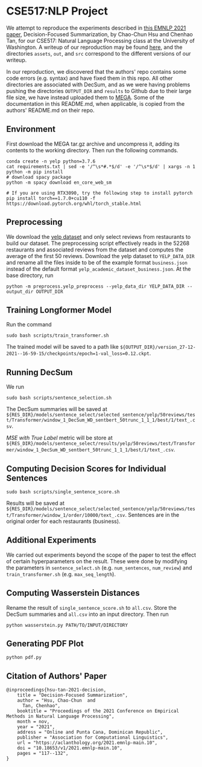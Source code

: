 # CSE517:NLP Project

We attempt to reproduce the experiments described in [this EMNLP 2021 paper](https://aclanthology.org/2021.emnlp-main.10.pdf), Decision-Focused Summarization, by Chao-Chun Hsu and Chenhao Tan, for our CSE517: Natural Language Processing class at the University of Washington. A writeup of our reproduction may be found [here](https://github.com/ericxiaseattle/CSE517-Project/raw/main/out/projectv2.pdf), and the directories `assets`, `out`, and `src` correspond to the different versions of our writeup.

In our reproduction, we discovered that the authors' repo contains some code errors (e.g. syntax) and have fixed them in this repo. 
All other directories are associated with DecSum, and as we were having problems pushing the directories `OUTPUT_DIR` and `results` to Github due to their large file size, we have instead uploaded them to [MEGA](https://insertmegalinkhere.com). Some of the documentation in this README.md, when applicable, is copied from the authors' README.md on their repo.

## Environment
First download the MEGA tar.gz archive and uncompress it, adding its contents to the working directory. Then run the following commands.
```
conda create -n yelp python=3.7.6
cat requirements.txt | sed -e '/^\s*#.*$/d' -e '/^\s*$/d' | xargs -n 1 python -m pip install
# download spacy package
python -m spacy download en_core_web_sm

# If you are using RTX3090, try the following step to install pytorch
pip install torch==1.7.0+cu110 -f https://download.pytorch.org/whl/torch_stable.html
```
## Preprocessing
We download the [yelp dataset](https://www.yelp.com/dataset/download) and only select reviews from restaurants to build our dataset. The preprocessing script
effectively reads in the 52268 restaurants and associated reviews from the dataset and computes the average of the first 50 reviews. Download the yelp dataset to `YELP_DATA_DIR` and rename all the files inside to be of the example format `business.json` instead of the default format `yelp_academic_dataset_business.json`. At the base directory, run 
```
python -m preprocess.yelp_preprocess --yelp_data_dir YELP_DATA_DIR --output_dir OUTPUT_DIR
```

## Training Longformer Model
Run the command
```
sudo bash scripts/train_transformer.sh
```
The trained model will be saved to a path like 
`${OUTPUT_DIR}/version_27-12-2021--16-59-15/checkpoints/epoch=1-val_loss=0.12.ckpt`. 

## Running DecSum
We run
```
sudo bash scripts/sentence_selection.sh
```
The DecSum summaries will be saved at `${RES_DIR}/models/sentence_select/selected_sentence/yelp/50reviews/test/Transformer/window_1_DecSum_WD_sentbert_50trunc_1_1_1/best/1/text_.csv`.

*_MSE with True Label_* metric will be store at `${RES_DIR}/models/sentence_select/results/yelp/50reviews/test/Transformer/window_1_DecSum_WD_sentbert_50trunc_1_1_1/best/1/text_.csv`.

## Computing Decision Scores for Individual Sentences
```
sudo bash scripts/single_sentence_score.sh
```
Results will be saved at `${RES_DIR}/models/sentence_select/selected_sentence/yelp/50reviews/test/Transformer/window_1/order/10000/text_.csv`.
Sentences are in the original order for each restaurants (business).

## Additional Experiments 
We carried out experiments beyond the scope of the paper to test the effect of certain hyperparameters on the result. These were done by modifying the parameters in `sentence_select.sh` (e.g. `num_sentences`, `num_review`) and `train_transformer.sh` (e.g. `max_seq_length`). 

## Computing Wasserstein Distances
Rename the result of `single_sentence_score.sh` to `all.csv`. Store the DecSum summaries and `all.csv` into an input directory. Then run 
```
python wasserstein.py PATH/TO/INPUT/DIRECTORY
```

## Generating PDF Plot
```
python pdf.py
```

## Citation of Authors' Paper
```
@inproceedings{hsu-tan-2021-decision,
    title = "Decision-Focused Summarization",
    author = "Hsu, Chao-Chun  and
      Tan, Chenhao",
    booktitle = "Proceedings of the 2021 Conference on Empirical Methods in Natural Language Processing",
    month = nov,
    year = "2021",
    address = "Online and Punta Cana, Dominican Republic",
    publisher = "Association for Computational Linguistics",
    url = "https://aclanthology.org/2021.emnlp-main.10",
    doi = "10.18653/v1/2021.emnlp-main.10",
    pages = "117--132",
}
```
